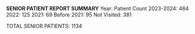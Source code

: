 **SENIOR PATIENT REPORT SUMMARY**
Year:        Patient Count
2023-2024:   464
2022:        125
2021:        69
Before 2021: 95
Not Visited: 381

TOTAL SENIOR PATIENTS: 1134